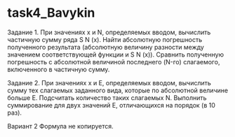 # task4_Bavykin
Задание 1. При значениях x и N, определяемых вводом, вычислить частичную сумму ряда
S N (x). Найти абсолютную погрешность полученного результата (абсолютную величину
разности между значением соответствующей функции и S N (x)). Сравнить полученную
погрешность с абсолютной величиной последнего (N-го) слагаемого, включенного в
частичную сумму.

Задание 2. При значениях x и Е, определяемых вводом, вычислить сумму тех слагаемых
заданного вида, которые по абсолютной величине больше Е. Подсчитать количество таких
слагаемых N. Выполнить суммирование для двух значений Е, отличающихся на порядок
(в 10 раз).
 
 Вариант 2 
 Формула не копируется.
